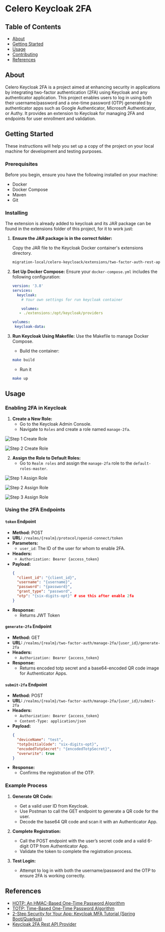 # Celero Keycloak 2FA

## Table of Contents

- [About](#about)
- [Getting Started](#getting_started)
- [Usage](#usage)
- [Contributing](../CONTRIBUTING.md)
- [References](#references)

## About <a name = "about"></a>

Celero Keycloak 2FA is a project aimed at enhancing security in applications by integrating two-factor authentication (2FA) using Keycloak and any authenticator application. This project enables users to log in using both their username/password and a one-time password (OTP) generated by authenticator apps such as Google Authenticator, Microsoft Authenticator, or Authy. It provides an extension to Keycloak for managing 2FA and endpoints for user enrollment and validation.

## Getting Started <a name = "getting_started"></a>

These instructions will help you set up a copy of the project on your local machine for development and testing purposes.

### Prerequisites

Before you begin, ensure you have the following installed on your machine:

- Docker
- Docker Compose
- Maven
- Git

### Installing

The extension is already added to keycloak and its JAR package can be found in the extensions folder of this project, for it to work just:

1. **Ensure the JAR package is in the correct folder:**

   Copy the JAR file to the Keycloak Docker container's extensions directory.

   ```bash
   migration-local/celero-keycloack/extensions/two-factor-auth-rest-api.jar
   ```

2. **Set Up Docker Compose:**
   Ensure your `docker-compose.yml` includes the following configuration:

   ```yaml
   version: '3.8'
   services:
     keycloak:
       # Your own settings for run keycloak container

       volumes:
      - ./extensions:/opt/keycloak/providers

   volumes:
    keycloak-data:
   ```

3. **Run Keycloak Using Makefile:**
   Use the Makefile to manage Docker Compose.

   - Build the container:

   ```bash
   make build
   ```

   - Run it

   ```bash
   make up
   ```

## Usage <a name = "usage"></a>

### Enabling 2FA in Keycloak

1. **Create a New Role:**
   - Go to the Keycloak Admin Console.
   - Navigate to `Roles` and create a role named `manage-2fa`.

![Step 1 Create Role](docs/assets/step1_create_role.png)

![Step 2 Create Role](docs/assets/step2_create_role.png)

2. **Assign the Role to Default Roles:**
   - Go to `Realm roles` and assign the `manage-2fa` role to the `default-roles-master`.

![Step 1 Assign Role](docs/assets/step1_assign_role_to_default_roles.png)

![Step 2 Assign Role](docs/assets/step2_assign_role_to_default_roles.png)

![Step 3 Assign Role](docs/assets/step3_assign_role_to_default_roles.png)


### Using the 2FA Endpoints

#### `token` Endpoint

- **Method:** POST
- **URL:** `/realms/{realm}/protocol/openid-connect/token`
- **Parameters:**
  - `user_id`: The ID of the user for whom to enable 2FA.
- **Headers:**
  - `Authorization: Bearer {access_token}`
- **Payload:**
  ```json
  {
    "client_id": "{client_id}",
    "username": "{username}",
    "password": "{password}",
    "grant_type": "password",
    "otp": "{six-digits-opt}" # use this after enable 2fa
  }
  ```
- **Response:**
  - Returns JWT Token


#### `generate-2fa` Endpoint

- **Method:** GET
- **URL:** `/realms/{realm}/two-factor-auth/manage-2fa/{user_id}/generate-2fa`
- **Headers:**
  - `Authorization: Bearer {access_token}`
- **Response:**
  - Returns encoded totp secret and a base64-encoded QR code image for Authenticator Apps.

#### `submit-2fa` Endpoint

- **Method:** POST
- **URL:** `/realms/{realm}/two-factor-auth/manage-2fa/{user_id}/submit-2fa`
- **Headers:**
  - `Authorization: Bearer {access_token}`
  - `Content-Type: application/json`
- **Payload:**
  ```json
  {
    "deviceName": "test",
    "totpInitialCode": "six-digits-opt}",
    "encodedTotpSecret": "{encodedTotpSecret}",
    "overwrite": true
  }
  ```
- **Response:**
  - Confirms the registration of the OTP.

### Example Process

1. **Generate QR Code:**
   - Get a valid user ID from Keycloak.
   - Use Postman to call the GET endpoint to generate a QR code for the user.
   - Decode the base64 QR code and scan it with an Authenticator App.

2. **Complete Registration:**
   - Call the POST endpoint with the user’s secret code and a valid 6-digit OTP from Authenticator App.
   - Validate the token to complete the registration process.

3. **Test Login:**
   - Attempt to log in with both the username/password and the OTP to ensure 2FA is working correctly.

## References <a name = "references"></a>

- [HOTP: An HMAC-Based One-Time Password Algorithm](https://datatracker.ietf.org/doc/html/rfc4226)
- [TOTP: Time-Based One-Time Password Algorithm](https://datatracker.ietf.org/doc/html/rfc6238)
- [2-Step Security for Your App: Keycloak MFA Tutorial (Spring Boot/Quarkus)](https://www.youtube.com/watch?v=RE5B30p_Tlw)
- [Keycloak 2FA Rest API Provider](https://github.com/codewithbisky/keycloak-two-factor-auth-extension/tree/develop)
